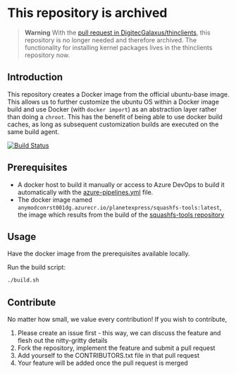 # This repository is archived

> **Warning**
> With the [pull request in DigitecGalaxus/thinclients](https://github.com/DigitecGalaxus/thinclients/pull/17), this repository is no longer needed and therefore archived. The functionality for installing kernel packages lives in the thinclients repository now.

## Introduction

This repository creates a Docker image from the official ubuntu-base image. This allows us to further customize the ubuntu OS within a Docker image build and use Docker (with `docker import`) as an abstraction layer rather than doing a `chroot`. This has the benefit of being able to use docker build caches, as long as subsequent customization builds are executed on the same build agent.

[![Build Status](https://digitecgalaxus.visualstudio.com/SystemEngineering/_apis/build/status/Github/DigitecGalaxus.ubuntu-base?repoName=DigitecGalaxus%2Fubuntu-base&branchName=main)](https://digitecgalaxus.visualstudio.com/SystemEngineering/_build/latest?definitionId=1165&repoName=DigitecGalaxus%2Fubuntu-base&branchName=main)

## Prerequisites

- A docker host to build it manually or access to Azure DevOps to build it automatically with the [azure-pipelines.yml](azure-pipelines.yml) file.
- The docker image named `anymodconrst001dg.azurecr.io/planetexpress/squashfs-tools:latest`, the image which results from the build of the [squashfs-tools repository](https://github.com/DigitecGalaxus/squashfs-tools)

## Usage

Have the docker image from the prerequisites available locally.

Run the build script:

```sh
./build.sh
```

## Contribute

No matter how small, we value every contribution! If you wish to contribute,

1. Please create an issue first - this way, we can discuss the feature and flesh out the nitty-gritty details
2. Fork the repository, implement the feature and submit a pull request
3. Add yourself to the CONTRIBUTORS.txt file in that pull request
4. Your feature will be added once the pull request is merged

